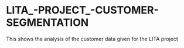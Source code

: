 # LITA_-PROJECT_-CUSTOMER-SEGMENTATION
This shows the analysis of the customer data given for the LITA project
